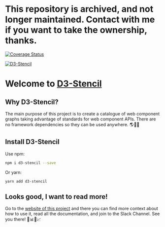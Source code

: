 # This repository is archived, and not longer maintained. Contact with me if you want to take the ownership, thanks.

[![Coverage Status](https://coveralls.io/repos/github/edgarordonez/d3-stencil/badge.svg?branch=master)](https://coveralls.io/github/edgarordonez/d3-stencil?branch=master)

[![D3-Stencil](https://d3-stencil.dev/img/d3-stencil_logo_main.png)](https://d3-stencil.dev)

# Welcome to [D3-Stencil](https://d3-stencil.dev)

## Why D3-Stencil?

The main purpose of this project is to create a catalogue of web component graphs taking advantage of standards for web component APIs. There are no framework dependencies so they can be used anywhere. 🌎🌌🚀

## Install D3-Stencil

Use npm:

```bash
npm i d3-stencil --save
```

Or yarn:

```bash
yarn add d3-stencil
```

## Looks good, I want to read more!

Go to the [website of this project](https://d3-stencil.dev) and there you can find more context about how to use it, read all the documentation, and join to the Slack Channel. See you there! 🎉📊🎊📈
